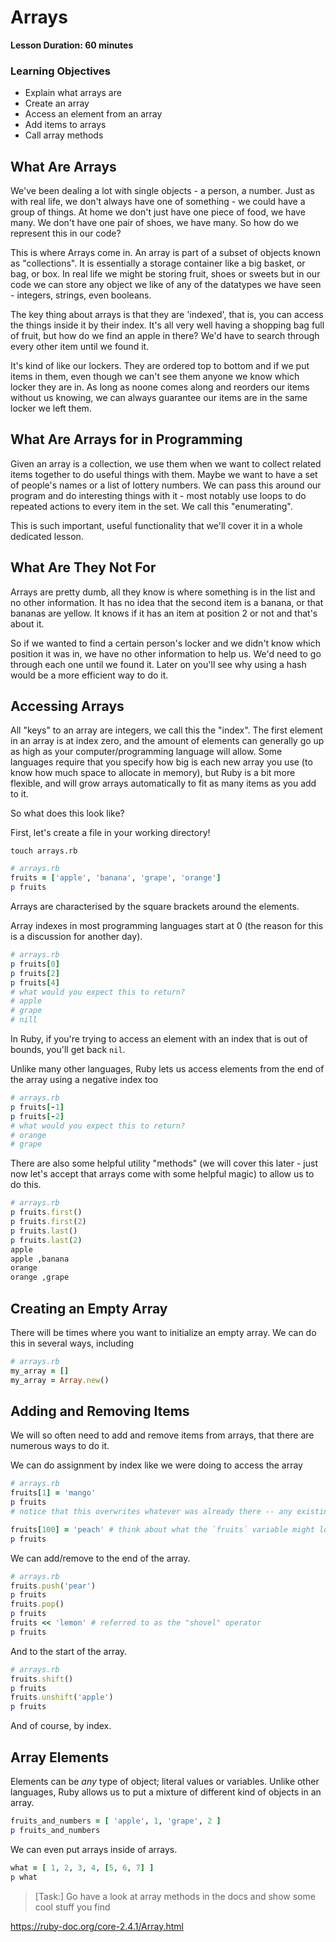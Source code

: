 # Arrays

**Lesson Duration: 60 minutes**

### Learning Objectives

* Explain what arrays are
* Create an array
* Access an element from an array
* Add items to arrays
* Call array methods

## What Are Arrays

We've been dealing a lot with single objects - a person, a number. Just as with real life, we don't always have one of something - we could have a group of things. At home we don't just have one piece of food, we have many. We don't have one pair of shoes, we have many. So how do we represent this in our code?

This is where Arrays come in. An array is part of a subset of objects known as "collections". It is essentially a storage container like a big basket, or bag, or box. In real life we might be storing fruit, shoes or sweets but in our code we can store any object we like of any of the datatypes we have seen - integers, strings, even booleans.

The key thing about arrays is that they are 'indexed', that is, you can access the things inside it by their index. It's all very well having a shopping bag full of fruit, but how do we find an apple in there? We'd have to search through every other item until we found it.

It's kind of like our lockers. They are ordered top to bottom and if we put items in them, even though we can't see them anyone we know which locker they are in. As long as noone comes along and reorders our items without us knowing, we can always guarantee our items are in the same locker we left them.

## What Are Arrays for in Programming

Given an array is a collection, we use them when we want to collect related items together to do useful things with them. Maybe we want to have a set of people's names or a list of lottery numbers. We can pass this around our program and do interesting things with it - most notably use loops to do repeated actions to every item in the set. We call this "enumerating".

This is such important, useful functionality that we'll cover it in a whole dedicated lesson.

## What Are They Not For

Arrays are pretty dumb, all they know is where something is in the list and no other information. It has no idea that the second item is a banana, or that bananas are yellow. It knows if it has an item at position 2 or not and that's about it.

So if we wanted to find a certain person's locker and we didn't know which position it was in, we have no other information to help us. We'd need to go through each one until we found it. Later on you'll see why using a hash would be a more efficient way to do it.

## Accessing Arrays

All "keys" to an array are integers, we call this the "index". The first element in an array is at index zero, and the amount of elements can generally go up as high as your computer/programming language will allow. Some languages require that you specify how big is each new array you use (to know how much space to allocate in memory), but Ruby is a bit more flexible, and will grow arrays automatically to fit as many items as you add to it.

So what does this look like?

First, let's create a file in your working directory!

```
touch arrays.rb
```

```ruby
# arrays.rb
fruits = ['apple', 'banana', 'grape', 'orange']
p fruits
```

Arrays are characterised by the square brackets around the elements.

Array indexes in most programming languages start at 0 (the reason for this is a discussion for another day).

```ruby
# arrays.rb
p fruits[0]
p fruits[2]
p fruits[4]
# what would you expect this to return?
# apple
# grape
# nill

```


In Ruby, if you're trying to access an element with an index that is out of bounds, you'll get back `nil`.

Unlike many other languages, Ruby lets us access elements from the end of the array using a negative index too

```ruby
# arrays.rb
p fruits[-1]
p fruits[-2]
# what would you expect this to return?
# orange
# grape
```

There are also some helpful utility "methods" (we will cover this later - just now let's accept that arrays come with some helpful magic) to allow us to do this.

```ruby
# arrays.rb
p fruits.first()
p fruits.first(2)
p fruits.last()
p fruits.last(2)
apple
apple ,banana
orange
orange ,grape 


```

## Creating an Empty Array

There will be times where you want to initialize an empty array. We can do this in several ways, including

```ruby
# arrays.rb
my_array = []
my_array = Array.new()
```

## Adding and Removing Items

We will so often need to add and remove items from arrays, that there are numerous ways to do it.

We can do assignment by index like we were doing to access the array

```ruby
# arrays.rb
fruits[1] = 'mango'
p fruits
# notice that this overwrites whatever was already there -- any existing value is gone for ever (like re-assigning a variable)

fruits[100] = 'peach' # think about what the `fruits` variable might look like now... then see
p fruits
```

We can add/remove to the end of the array.

```ruby
# arrays.rb
fruits.push('pear')
p fruits
fruits.pop()
p fruits
fruits << 'lemon' # referred to as the "shovel" operator
p fruits
```

And to the start of the array.

```ruby
# arrays.rb
fruits.shift()
p fruits
fruits.unshift('apple')
p fruits
```

And of course, by index.

## Array Elements

Elements can be _any_ type of object; literal values or variables. Unlike other languages, Ruby allows us to put a mixture of different kind of objects in an array.

```ruby
fruits_and_numbers = [ 'apple', 1, 'grape', 2 ]
p fruits_and_numbers
```

We can even put arrays inside of arrays.

```ruby
what = [ 1, 2, 3, 4, [5, 6, 7] ]
p what
```

> [Task:] Go have a look at array methods in the docs and show some cool stuff you find

https://ruby-doc.org/core-2.4.1/Array.html
